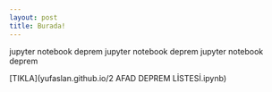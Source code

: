 ```yaml
---
layout: post
title: Burada!
---
```

jupyter notebook deprem
jupyter notebook deprem
jupyter notebook deprem

[TIKLA](yufaslan.github.io/2 AFAD DEPREM LİSTESİ.ipynb)
